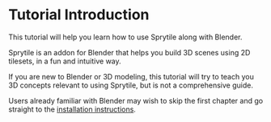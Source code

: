 # Tutorial Introduction

This tutorial will help you learn how to use Sprytile along with Blender.

Sprytile is an addon for Blender that helps you build 3D scenes using 2D tilesets, in a fun and intuitive way.

If you are new to Blender or 3D modeling, this tutorial will try to teach you 3D concepts relevant to using Sprytile, but is not a comprehensive guide.

Users already familiar with Blender may wish to skip the first chapter and go straight to the [installation instructions](install.md).